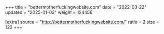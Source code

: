 +++
title = "bettermotherfuckingwebsite.com"
date = "2022-03-22"
updated = "2025-01-03"
weight = 124456

[extra]
source = "http://bettermotherfuckingwebsite.com/"
ratio = 2
size = 122
+++
